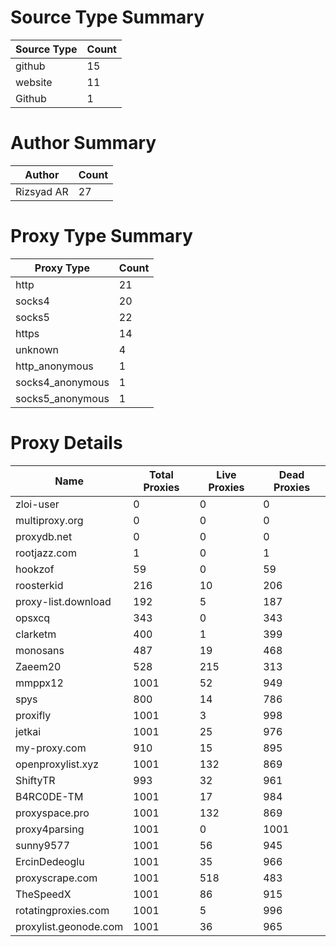 # Source Type Summary

| Source Type | Count |
|-------------|-------|
| github | 15 |
| website | 11 |
| Github | 1 |


# Author Summary

| Author | Count |
|--------|-------|
| Rizsyad AR | 27 |


# Proxy Type Summary

| Proxy Type | Count |
|------------|-------|
| http | 21 |
| socks4 | 20 |
| socks5 | 22 |
| https | 14 |
| unknown | 4 |
| http_anonymous | 1 |
| socks4_anonymous | 1 |
| socks5_anonymous | 1 |


# Proxy Details

| Name | Total Proxies | Live Proxies | Dead Proxies |
|------|---------------|--------------|---------------|
| zloi-user | 0 | 0 | 0 |
| multiproxy.org | 0 | 0 | 0 |
| proxydb.net | 0 | 0 | 0 |
| rootjazz.com | 1 | 0 | 1 |
| hookzof | 59 | 0 | 59 |
| roosterkid | 216 | 10 | 206 |
| proxy-list.download | 192 | 5 | 187 |
| opsxcq | 343 | 0 | 343 |
| clarketm | 400 | 1 | 399 |
| monosans | 487 | 19 | 468 |
| Zaeem20 | 528 | 215 | 313 |
| mmppx12 | 1001 | 52 | 949 |
| spys | 800 | 14 | 786 |
| proxifly | 1001 | 3 | 998 |
| jetkai | 1001 | 25 | 976 |
| my-proxy.com | 910 | 15 | 895 |
| openproxylist.xyz | 1001 | 132 | 869 |
| ShiftyTR | 993 | 32 | 961 |
| B4RC0DE-TM | 1001 | 17 | 984 |
| proxyspace.pro | 1001 | 132 | 869 |
| proxy4parsing | 1001 | 0 | 1001 |
| sunny9577 | 1001 | 56 | 945 |
| ErcinDedeoglu | 1001 | 35 | 966 |
| proxyscrape.com | 1001 | 518 | 483 |
| TheSpeedX | 1001 | 86 | 915 |
| rotatingproxies.com | 1001 | 5 | 996 |
| proxylist.geonode.com | 1001 | 36 | 965 |
